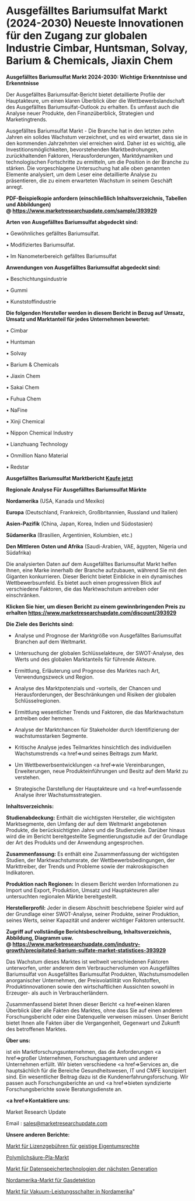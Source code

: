# Ausgefälltes Bariumsulfat Markt (2024-2030) Neueste Innovationen für den Zugang zur globalen Industrie Cimbar, Huntsman, Solvay, Barium & Chemicals, Jiaxin Chem

<strong>Ausgefälltes Bariumsulfat Markt 2024-2030: Wichtige Erkenntnisse und Erkenntnisse</strong>

Der Ausgefälltes Bariumsulfat-Bericht bietet detaillierte Profile der Hauptakteure, um einen klaren Überblick über die Wettbewerbslandschaft des Ausgefälltes Bariumsulfat-Outlook zu erhalten. Es umfasst auch die Analyse neuer Produkte, den Finanzüberblick, Strategien und Marketingtrends.

Ausgefälltes Bariumsulfat Markt - Die Branche hat in den letzten zehn Jahren ein solides Wachstum verzeichnet, und es wird erwartet, dass sie in den kommenden Jahrzehnten viel erreichen wird. Daher ist es wichtig, alle Investitionsmöglichkeiten, bevorstehenden Marktbedrohungen, zurückhaltenden Faktoren, Herausforderungen, Marktdynamiken und technologischen Fortschritte zu ermitteln, um die Position in der Branche zu stärken. Die vorgeschlagene Untersuchung hat alle oben genannten Elemente analysiert, um dem Leser eine detaillierte Analyse zu präsentieren, die zu einem erwarteten Wachstum in seinem Geschäft anregt.

<strong><b>PDF-Beispielkopie anfordern (einschließlich Inhaltsverzeichnis, Tabellen und Abbildungen) @ </b></strong><strong><a href=https://www.marketresearchupdate.com/sample/393929><strong>https://www.marketresearchupdate.com/sample/393929</u></a></strong></strong>

<strong>Arten von Ausgefälltes Bariumsulfat abgedeckt sind:</strong>

• Gewöhnliches gefälltes Bariumsulfat.

• Modifiziertes Bariumsulfat.

• Im Nanometerbereich gefälltes Bariumsulfat

<strong>Anwendungen von Ausgefälltes Bariumsulfat abgedeckt sind:</strong>

• Beschichtungsindustrie

• Gummi

• Kunststoffindustrie

<strong>Die folgenden Hersteller werden in diesem Bericht in Bezug auf Umsatz, Umsatz und Marktanteil für jedes Unternehmen bewertet:</strong>

• Cimbar

• Huntsman

• Solvay

• Barium & Chemicals

• Jiaxin Chem

• Sakai Chem

• Fuhua Chem

• NaFine

• Xinji Chemical

• Nippon Chemical Industry

• Lianzhuang Technology

• Onmillion Nano Material

• Redstar

<strong>Ausgefälltes Bariumsulfat Marktbericht <a href=https://www.marketresearchupdate.com/buynow/393929>Kaufe jetzt</a></strong>

<strong>Regionale Analyse Für Ausgefälltes Bariumsulfat Märkte</strong>

<strong>Nordamerika</strong> (USA, Kanada und Mexiko)

<strong>Europa</strong> (Deutschland, Frankreich, Großbritannien, Russland und Italien)

<strong>Asien-Pazifik</strong> (China, Japan, Korea, Indien und Südostasien)

<strong>Südamerika</strong> (Brasilien, Argentinien, Kolumbien, etc.)

<strong>Den Mittleren</strong> <strong>Osten und Afrika</strong> (Saudi-Arabien, VAE, ägypten, Nigeria und Südafrika)

Die analysierten Daten auf dem Ausgefälltes Bariumsulfat Markt helfen Ihnen, eine Marke innerhalb der Branche aufzubauen, während Sie mit den Giganten konkurrieren. Dieser Bericht bietet Einblicke in ein dynamisches Wettbewerbsumfeld. Es bietet auch einen progressiven Blick auf verschiedene Faktoren, die das Marktwachstum antreiben oder einschränken.

<strong>Klicken Sie hier, um diesen Bericht zu einem gewinnbringenden Preis zu erhalten
</strong><strong><a href=https://www.marketresearchupdate.com/discount/393929>https://www.marketresearchupdate.com/discount/393929</b></u></strong></a>

<strong>Die Ziele des Berichts sind:</strong>

- Analyse und Prognose der Marktgröße von Ausgefälltes Bariumsulfat Branchen auf dem Weltmarkt.

- Untersuchung der globalen Schlüsselakteure, der SWOT-Analyse, des Werts und des globalen Marktanteils für führende Akteure.

- Ermittlung, Erläuterung und Prognose des Marktes nach Art, Verwendungszweck und Region.

- Analyse des Marktpotenzials und -vorteils, der Chancen und Herausforderungen, der Beschränkungen und Risiken der globalen Schlüsselregionen.

- Ermittlung wesentlicher Trends und Faktoren, die das Marktwachstum antreiben oder hemmen.

- Analyse der Marktchancen für Stakeholder durch Identifizierung der wachstumsstarken Segmente.

- Kritische Analyse jedes Teilmarktes hinsichtlich des individuellen Wachstumstrends <a href=>und</a> seines Beitrags zum Markt.

- Um Wettbewerbsentwicklungen <a href=>wie</a> Vereinbarungen, Erweiterungen, neue Produkteinführungen und Besitz auf dem Markt zu verstehen.

- Strategische Darstellung der Hauptakteure und <a href=>umfas</a>sende Analyse ihrer Wachstumsstrategien.

<strong>Inhaltsverzeichnis:</strong>

<strong>Studienabdeckung:</strong> Enthält die wichtigsten Hersteller, die wichtigsten Marktsegmente, den Umfang der auf dem Weltmarkt angebotenen Produkte, die berücksichtigten Jahre und die Studienziele. Darüber hinaus wird die im Bericht bereitgestellte Segmentierungsstudie auf der Grundlage der Art des Produkts und der Anwendung angesprochen.

<strong>Zusammenfassung:</strong> Es enthält eine Zusammenfassung der wichtigsten Studien, der Marktwachstumsrate, der Wettbewerbsbedingungen, der Markttreiber, der Trends und Probleme sowie der makroskopischen Indikatoren.

<strong>Produktion nach Regionen:</strong> In diesem Bericht werden Informationen zu Import und Export, Produktion, Umsatz und Hauptakteuren aller untersuchten regionalen Märkte bereitgestellt.

<strong>Herstellerprofil:</strong> Jeder in diesem Abschnitt beschriebene Spieler wird auf der Grundlage einer SWOT-Analyse, seiner Produkte, seiner Produktion, seines Werts, seiner Kapazität und anderer wichtiger Faktoren untersucht.

<strong><b>Zugriff auf vollständige Berichtsbeschreibung, Inhaltsverzeichnis, Abbildung, Diagramm usw. @ </b></strong><strong><a href=https://www.marketresearchupdate.com/industry-growth/precipitated-barium-sulfate-market-statistices-393929>https://www.marketresearchupdate.com/industry-growth/precipitated-barium-sulfate-market-statistices-393929</a></strong>

Das Wachstum dieses Marktes ist weltweit verschiedenen Faktoren unterworfen, unter anderem dem Verbrauchervolumen von Ausgefälltes Bariumsulfat von Ausgefälltes Bariumsulfat Produkten, Wachstumsmodellen anorganischer Unternehmen, der Preisvolatilität von Rohstoffen, Produktinnovationen sowie den wirtschaftlichen Aussichten sowohl in Erzeuger- als auch in Verbraucherländern.

Zusammenfassend bietet Ihnen dieser Bericht <a href=>einen</a> klaren Überblick über alle Fakten des Marktes, ohne dass Sie auf einen anderen Forschungsbericht oder eine Datenquelle verweisen müssen. Unser Bericht bietet Ihnen alle Fakten über die Vergangenheit, Gegenwart und Zukunft des betroffenen Marktes.

<strong>Über uns:</strong>

 ist ein Marktforschungsunternehmen, das die Anforderungen <a href=>großer</a> Unternehmen, Forschungsagenturen und anderer Unternehmen erfüllt. Wir bieten verschiedene <a href=>Services</a> an, die hauptsächlich für die Bereiche Gesundheitswesen, IT und CMFE konzipiert sind. Ein wesentlicher Beitrag dazu ist die Kundenerfahrungsforschung. Wir passen auch Forschungsberichte an und <a href=>bieten</a> syndizierte Forschungsberichte sowie Beratungsdienste an.

<strong><a href=>Kontaktiere uns:</a></strong>

Market Research Update

Email : sales@marketresearchupdate.com

<strong>Unsere anderen Berichte:</strong>

<a href=https://www.linkedin.com/pulse/intellectual-property-rights-royalty-market>Markt für Lizenzgebühren für geistige Eigentumsrechte</a>

<a href=https://www.linkedin.com/pulse/polylactic-acid-pla-market-analysis-segment>Polymilchsäure-Pla-Markt</a>

<a href=https://www.linkedin.com/pulse/next-generation-data-storage-technologies-market>Markt für Datenspeichertechnologien der nächsten Generation</a>

<a href=https://www.linkedin.com/pulse/north-america-gas-detection-market-overview-demand-size>Nordamerika-Markt für Gasdetektion</a>

<a href=https://www.linkedin.com/pulse/north-america-vacuum-circuit-breakers-market-2023-thriving>Markt für Vakuum-Leistungsschalter in Nordamerika</a>"
